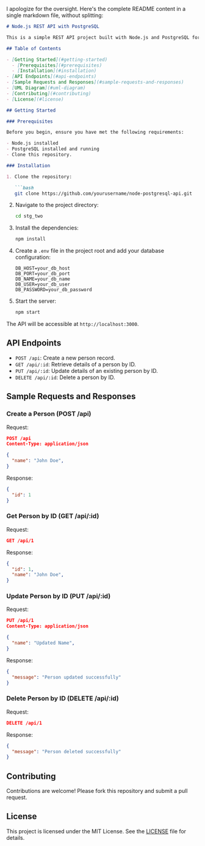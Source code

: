 I apologize for the oversight. Here's the complete README content in a single markdown file, without splitting:

```markdown
# Node.js REST API with PostgreSQL

This is a simple REST API project built with Node.js and PostgreSQL for CRUD operations on a "person" resource. The API allows you to create, read, update, and delete person records in the database.

## Table of Contents

- [Getting Started](#getting-started)
  - [Prerequisites](#prerequisites)
  - [Installation](#installation)
- [API Endpoints](#api-endpoints)
- [Sample Requests and Responses](#sample-requests-and-responses)
- [UML Diagram](#uml-diagram)
- [Contributing](#contributing)
- [License](#license)

## Getting Started

### Prerequisites

Before you begin, ensure you have met the following requirements:

- Node.js installed
- PostgreSQL installed and running
- Clone this repository.

### Installation

1. Clone the repository:

   ```bash
   git clone https://github.com/yourusername/node-postgresql-api.git
   ```

2. Navigate to the project directory:

   ```bash
   cd stg_two
   ```

3. Install the dependencies:

   ```bash
   npm install
   ```

4. Create a `.env` file in the project root and add your database configuration:

   ```env
   DB_HOST=your_db_host
   DB_PORT=your_db_port
   DB_NAME=your_db_name
   DB_USER=your_db_user
   DB_PASSWORD=your_db_password
   ```

5. Start the server:

   ```bash
   npm start
   ```

The API will be accessible at `http://localhost:3000`.

## API Endpoints

- `POST /api`: Create a new person record.
- `GET /api/:id`: Retrieve details of a person by ID.
- `PUT /api/:id`: Update details of an existing person by ID.
- `DELETE /api/:id`: Delete a person by ID.

## Sample Requests and Responses

### Create a Person (POST /api)

Request:

```json
POST /api
Content-Type: application/json

{
  "name": "John Doe",
}
```

Response:

```json
{
  "id": 1
}
```

### Get Person by ID (GET /api/:id)

Request:

```json
GET /api/1
```

Response:

```json
{
  "id": 1,
  "name": "John Doe",
}
```

### Update Person by ID (PUT /api/:id)

Request:

```json
PUT /api/1
Content-Type: application/json

{
  "name": "Updated Name",
}
```

Response:

```json
{
  "message": "Person updated successfully"
}
```

### Delete Person by ID (DELETE /api/:id)

Request:

```json
DELETE /api/1
```

Response:

```json
{
  "message": "Person deleted successfully"
}
```


## Contributing

Contributions are welcome! Please fork this repository and submit a pull request.

## License

This project is licensed under the MIT License. See the [LICENSE](LICENSE) file for details.
```